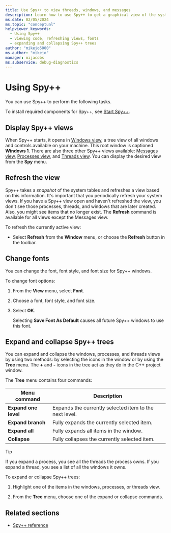 ```yaml
---
title: Use Spy++ to view threads, windows, and messages
description: Learn how to use Spy++ to get a graphical view of the system's processes, threads, windows, and window messages.
ms.date: 02/05/2024
ms.topic: "conceptual"
helpviewer_keywords:
  - Using Spy++
  - viewing code, refreshing views, fonts
  - expanding and collapsing Spy++ trees
author: "mikejo5000"
ms.author: "mikejo"
manager: mijacobs
ms.subservice: debug-diagnostics
---
```


# Using Spy++

You can use Spy++ to perform the following tasks.

To install required components for Spy++, see [Start Spy++](../debugger/how-to-start-spy-increment.md).

## Display Spy++ views

When Spy++ starts, it opens in [Windows view](windows-view.md), a tree view of all windows and controls available on your machine. This root window is captioned **Windows 1**. There are also three other Spy++ views available: [Messages view](messages-view.md), [Processes view](processes-view.md), and [Threads view](threads-view.md). You can display the desired view from the **Spy** menu.

## Refresh the view

Spy++ takes a *snapshot* of the system tables and refreshes a view based on this information. It's important that you periodically refresh your system views. If you have a Spy++ view open and haven't refreshed the view, you don't see those processes, threads, and windows that are later created. Also, you might see items that no longer exist. The **Refresh** command is available for all views except the Messages view.

To refresh the currently active view:

- Select **Refresh** from the **Window** menu, or choose the **Refresh** button in the toolbar.

## Change fonts

You can change the font, font style, and font size for Spy++ windows.

To change font options:

1. From the **View** menu, select **Font**.

2. Choose a font, font style, and font size.

3. Select **OK**.

   Selecting **Save Font As Default** causes all future Spy++ windows to use this font.

## Expand and collapse Spy++ trees

You can expand and collapse the windows, processes, and threads views by using two methods: by selecting the icons in the window or by using the **Tree** menu. The **+** and **-** icons in the tree act as they do in the C++ project window.

The **Tree** menu contains four commands:

|Menu command|Description|
|------------------|-----------------|
|**Expand one level**|Expands the currently selected item to the next level.|
|**Expand branch**|Fully expands the currently selected item.|
|**Expand all**|Fully expands all items in the window.|
|**Collapse**|Fully collapses the currently selected item.|

> [!TIP]
> If you expand a process, you see all the threads the process owns. If you expand a thread, you see a list of all the windows it owns.

To expand or collapse Spy++ trees:

1. Highlight one of the items in the windows, processes, or threads view.

2. From the **Tree** menu, choose one of the expand or collapse commands.

## Related sections

- [Spy++ reference](spy-increment-reference.md)
